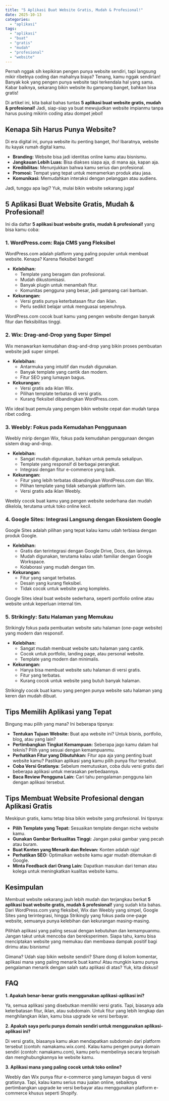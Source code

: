 ```yaml
---
title: "5 Aplikasi Buat Website Gratis, Mudah & Profesional!"
date: 2025-10-13
categories: 
  - "aplikasi"
tags: 
  - "aplikasi"
  - "buat"
  - "gratis"
  - "mudah"
  - "profesional"
  - "website"
---
```


Pernah nggak sih kepikiran pengen punya website sendiri, tapi langsung mikir ribetnya coding dan mahalnya biaya? Tenang, kamu nggak sendirian! Banyak kok yang pengen punya website tapi terkendala hal yang sama. Kabar baiknya, sekarang bikin website itu gampang banget, bahkan bisa gratis!

Di artikel ini, kita bakal bahas tuntas **5 aplikasi buat website gratis, mudah & profesional!** Jadi, siap-siap ya buat mewujudkan website impianmu tanpa harus pusing mikirin coding atau dompet jebol!

## Kenapa Sih Harus Punya Website?

Di era digital ini, punya website itu penting banget, lho! Ibaratnya, website itu kayak rumah digital kamu.

- **Branding:** Website bisa jadi identitas online kamu atau bisnismu.
- **Jangkauan Lebih Luas:** Bisa diakses siapa aja, di mana aja, kapan aja.
- **Kredibilitas:** Menunjukkan bahwa kamu serius dan profesional.
- **Promosi:** Tempat yang tepat untuk memamerkan produk atau jasa.
- **Komunikasi:** Memudahkan interaksi dengan pelanggan atau audiens.

Jadi, tunggu apa lagi? Yuk, mulai bikin website sekarang juga!

## 5 Aplikasi Buat Website Gratis, Mudah & Profesional!

Ini dia daftar **5 aplikasi buat website gratis, mudah & profesional!** yang bisa kamu coba:

### 1\. WordPress.com: Raja CMS yang Fleksibel

WordPress.com adalah platform yang paling populer untuk membuat website. Kenapa? Karena fleksibel banget!

- **Kelebihan:**
    - Template yang beragam dan profesional.
    - Mudah dikustomisasi.
    - Banyak plugin untuk menambah fitur.
    - Komunitas pengguna yang besar, jadi gampang cari bantuan.
- **Kekurangan:**
    - Versi gratis punya keterbatasan fitur dan iklan.
    - Perlu sedikit belajar untuk menguasai sepenuhnya.

WordPress.com cocok buat kamu yang pengen website dengan banyak fitur dan fleksibilitas tinggi.

### 2\. Wix: Drag-and-Drop yang Super Simpel

Wix menawarkan kemudahan drag-and-drop yang bikin proses pembuatan website jadi super simpel.

- **Kelebihan:**
    - Antarmuka yang intuitif dan mudah digunakan.
    - Banyak template yang cantik dan modern.
    - Fitur SEO yang lumayan bagus.
- **Kekurangan:**
    - Versi gratis ada iklan Wix.
    - Pilihan template terbatas di versi gratis.
    - Kurang fleksibel dibandingkan WordPress.com.

Wix ideal buat pemula yang pengen bikin website cepat dan mudah tanpa ribet coding.

### 3\. Weebly: Fokus pada Kemudahan Penggunaan

Weebly mirip dengan Wix, fokus pada kemudahan penggunaan dengan sistem drag-and-drop.

- **Kelebihan:**
    - Sangat mudah digunakan, bahkan untuk pemula sekalipun.
    - Template yang responsif di berbagai perangkat.
    - Integrasi dengan fitur e-commerce yang baik.
- **Kekurangan:**
    - Fitur yang lebih terbatas dibandingkan WordPress.com dan Wix.
    - Pilihan template yang tidak sebanyak platform lain.
    - Versi gratis ada iklan Weebly.

Weebly cocok buat kamu yang pengen website sederhana dan mudah dikelola, terutama untuk toko online kecil.

### 4\. Google Sites: Integrasi Langsung dengan Ekosistem Google

Google Sites adalah pilihan yang tepat kalau kamu udah terbiasa dengan produk Google.

- **Kelebihan:**
    - Gratis dan terintegrasi dengan Google Drive, Docs, dan lainnya.
    - Mudah digunakan, terutama kalau udah familiar dengan Google Workspace.
    - Kolaborasi yang mudah dengan tim.
- **Kekurangan:**
    - Fitur yang sangat terbatas.
    - Desain yang kurang fleksibel.
    - Tidak cocok untuk website yang kompleks.

Google Sites ideal buat website sederhana, seperti portfolio online atau website untuk keperluan internal tim.

### 5\. Strikingly: Satu Halaman yang Memukau

Strikingly fokus pada pembuatan website satu halaman (one-page website) yang modern dan responsif.

- **Kelebihan:**
    - Sangat mudah membuat website satu halaman yang cantik.
    - Cocok untuk portfolio, landing page, atau personal website.
    - Template yang modern dan minimalis.
- **Kekurangan:**
    - Hanya bisa membuat website satu halaman di versi gratis.
    - Fitur yang terbatas.
    - Kurang cocok untuk website yang butuh banyak halaman.

Strikingly cocok buat kamu yang pengen punya website satu halaman yang keren dan mudah dibuat.

## Tips Memilih Aplikasi yang Tepat

Bingung mau pilih yang mana? Ini beberapa tipsnya:

- **Tentukan Tujuan Website:** Buat apa website ini? Untuk bisnis, portfolio, blog, atau yang lain?
- **Pertimbangkan Tingkat Kemampuan:** Seberapa jago kamu dalam hal teknis? Pilih yang sesuai dengan kemampuanmu.
- **Perhatikan Fitur yang Dibutuhkan:** Fitur apa aja yang penting buat website kamu? Pastikan aplikasi yang kamu pilih punya fitur tersebut.
- **Coba Versi Gratisnya:** Sebelum memutuskan, coba dulu versi gratis dari beberapa aplikasi untuk merasakan perbedaannya.
- **Baca Review Pengguna Lain:** Cari tahu pengalaman pengguna lain dengan aplikasi tersebut.

## Tips Membuat Website Profesional dengan Aplikasi Gratis

Meskipun gratis, kamu tetap bisa bikin website yang profesional. Ini tipsnya:

- **Pilih Template yang Tepat:** Sesuaikan template dengan niche website kamu.
- **Gunakan Gambar Berkualitas Tinggi:** Jangan pakai gambar yang pecah atau buram.
- **Buat Konten yang Menarik dan Relevan:** Konten adalah raja!
- **Perhatikan SEO:** Optimalkan website kamu agar mudah ditemukan di Google.
- **Minta Feedback dari Orang Lain:** Dapatkan masukan dari teman atau kolega untuk meningkatkan kualitas website kamu.

## Kesimpulan

Membuat website sekarang jauh lebih mudah dan terjangkau berkat **5 aplikasi buat website gratis, mudah & profesional!** yang sudah kita bahas. Dari WordPress.com yang fleksibel, Wix dan Weebly yang simpel, Google Sites yang terintegrasi, hingga Strikingly yang fokus pada one-page website, semuanya punya kelebihan dan kekurangan masing-masing.

Pilihlah aplikasi yang paling sesuai dengan kebutuhan dan kemampuanmu. Jangan takut untuk mencoba dan bereksperimen. Siapa tahu, kamu bisa menciptakan website yang memukau dan membawa dampak positif bagi dirimu atau bisnismu!

Gimana? Udah siap bikin website sendiri? Share dong di kolom komentar, aplikasi mana yang paling menarik buat kamu! Atau mungkin kamu punya pengalaman menarik dengan salah satu aplikasi di atas? Yuk, kita diskusi!

## FAQ

**1\. Apakah benar-benar gratis menggunakan aplikasi-aplikasi ini?**

Ya, semua aplikasi yang disebutkan memiliki versi gratis. Tapi, biasanya ada keterbatasan fitur, iklan, atau subdomain. Untuk fitur yang lebih lengkap dan menghilangkan iklan, kamu bisa upgrade ke versi berbayar.

**2\. Apakah saya perlu punya domain sendiri untuk menggunakan aplikasi-aplikasi ini?**

Di versi gratis, biasanya kamu akan mendapatkan subdomain dari platform tersebut (contoh: namakamu.wix.com). Kalau kamu pengen punya domain sendiri (contoh: namakamu.com), kamu perlu membelinya secara terpisah dan menghubungkannya ke website kamu.

**3\. Aplikasi mana yang paling cocok untuk toko online?**

Weebly dan Wix punya fitur e-commerce yang lumayan bagus di versi gratisnya. Tapi, kalau kamu serius mau jualan online, sebaiknya pertimbangkan upgrade ke versi berbayar atau menggunakan platform e-commerce khusus seperti Shopify.
